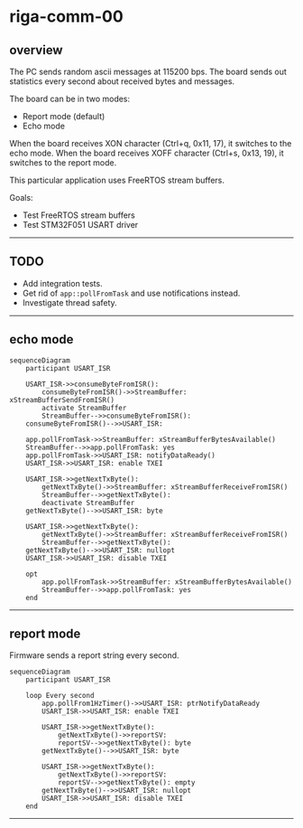 # riga-comm-00
## overview

The PC sends random ascii messages at 115200 bps.
The board sends out statistics every second about received bytes and messages.

The board can be in two modes:
* Report mode (default)
* Echo mode

When the board receives XON character (Ctrl+q, 0x11, 17), it switches to the echo mode.
When the board receives XOFF character (Ctrl+s, 0x13, 19), it switches to the report mode.

This particular application uses FreeRTOS stream buffers.

Goals:
* Test FreeRTOS stream buffers
* Test STM32F051 USART driver

***
## TODO
* Add integration tests.
* Get rid of `app::pollFromTask` and use notifications instead.
* Investigate thread safety.

***
## echo mode
```mermaid
sequenceDiagram
	participant USART_ISR

	USART_ISR->>consumeByteFromISR(): 
		consumeByteFromISR()->>StreamBuffer: xStreamBufferSendFromISR()
		activate StreamBuffer
		StreamBuffer-->>consumeByteFromISR(): 
	consumeByteFromISR()-->>USART_ISR: 

	app.pollFromTask->>StreamBuffer: xStreamBufferBytesAvailable()
	StreamBuffer-->>app.pollFromTask: yes
	app.pollFromTask->>USART_ISR: notifyDataReady()
	USART_ISR->>USART_ISR: enable TXEI

	USART_ISR->>getNextTxByte(): 
		getNextTxByte()->>StreamBuffer: xStreamBufferReceiveFromISR()
		StreamBuffer-->>getNextTxByte(): 
		deactivate StreamBuffer
	getNextTxByte()-->>USART_ISR: byte

	USART_ISR->>getNextTxByte(): 
		getNextTxByte()->>StreamBuffer: xStreamBufferReceiveFromISR()
		StreamBuffer-->>getNextTxByte(): 
	getNextTxByte()-->>USART_ISR: nullopt
	USART_ISR->>USART_ISR: disable TXEI

	opt
		app.pollFromTask->>StreamBuffer: xStreamBufferBytesAvailable()
		StreamBuffer-->>app.pollFromTask: yes
	end

```
***
## report mode
Firmware sends a report string every second.
```mermaid
sequenceDiagram
	participant USART_ISR

	loop Every second
		app.pollFrom1HzTimer()->>USART_ISR: ptrNotifyDataReady
		USART_ISR->>USART_ISR: enable TXEI

		USART_ISR->>getNextTxByte(): 
			getNextTxByte()->>reportSV: 
			reportSV-->>getNextTxByte(): byte
		getNextTxByte()-->>USART_ISR: byte

		USART_ISR->>getNextTxByte(): 
			getNextTxByte()->>reportSV: 
			reportSV-->>getNextTxByte(): empty
		getNextTxByte()-->>USART_ISR: nullopt
		USART_ISR->>USART_ISR: disable TXEI
	end
```
***